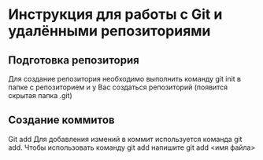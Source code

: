 # **Инструкция для работы с Git и удалёнными репозиториями**

## **Подготовка репозитория**

Для создание репозитория необходимо выполнить команду git init в папке с репозиторием и у Вас создаться репозиторий (появится скрытая папка .git)

## **Создание коммитов**

Git add
Для добавления измений в коммит используется команда git add. Чтобы использовать команду git add напишите git add <имя файла>

